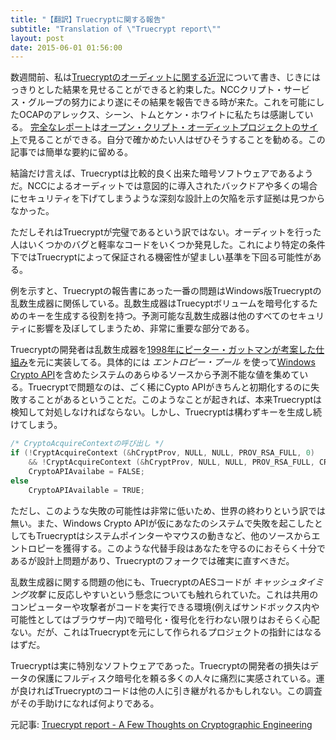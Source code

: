 ```yaml
---
title: "【翻訳】Truecryptに関する報告"
subtitle: "Translation of \"Truecrypt report\""
layout: post
date: 2015-06-01 01:56:00
---
```

数週間前、私は[Truecryptのオーディットに関する近況](//blog.cryptographyengineering.com/2015/02/another-update-on-truecrypt-audit.html)について書き、じきにはっきりとした結果を見せることができると約束した。NCCクリプト・サービス・グループの努力により遂にその結果を報告できる時が来た。これを可能にしたOCAPのアレックス、シーン、トムとケン・ホワイトに私たちは感謝している。
[完全なレポート](//opencryptoaudit.org/reports/TrueCrypt_Phase_II_NCC_OCAP_final.pdf)は[オープン・クリプト・オーディットプロジェクトのサイト](//opencryptoaudit.org/)で見ることができる。自分で確かめたい人はぜひそうすることを勧める。この記事では簡単な要約に留める。

結論だけ言えば、Truecryptは比較的良く出来た暗号ソフトウェアであるようだ。NCCによるオーディットでは意図的に導入されたバックドアや多くの場合にセキュリティを下げてしまうような深刻な設計上の欠陥を示す証拠は見つからなかった。

ただしそれはTruecryptが完璧であるという訳ではない。オーディットを行った人はいくつかのバグと軽率なコードをいくつか発見した。これにより特定の条件下ではTruecryptによって保証される機密性が望ましい基準を下回る可能性がある。

例を示すと、Truecryptの報告書にあった一番の問題はWindows版Truecryptの乱数生成器に関係している。乱数生成器はTruecyptボリュームを暗号化するためのキーを生成する役割を持つ。予測可能な乱数生成器は他のすべてのセキュリティに影響を及ぼしてしまうため、非常に重要な部分である。

Truecryptの開発者は乱数生成器を[1998年にピーター・ガットマンが考案した仕組み](//www.usenix.org/legacy/publications/library/proceedings/sec98/full_papers/gutmann/gutmann.pdf)を元に実装してる。具体的には *エントロピー・プール* を使って[Windows Crypto API](//msdn.microsoft.com/en-us/library/ms867086.aspx)を含めたシステムのあらゆるソースから予測不能な値を集めている。Truecryptで問題なのは、ごく稀にCypto APIがきちんと初期化するのに失敗することがあるということだ。このようなことが起きれば、本来Truecryptは検知して対処しなければならない。しかし、Truecryptは構わずキーを生成し続けてしまう。

```c
/* CryptoAcquireContextの呼び出し */
if (!CryptAcquireContext (&hCryptProv, NULL, NULL, PROV_RSA_FULL, 0)
	&& !CryptAcquireContext (&hCryptProv, NULL, NULL, PROV_RSA_FULL, CRYPT_NEWKEYSET))
	CryptoAPIAvailabe = FALSE;
else
	CryptoAPIAvailable = TRUE;
```

ただし、このような失敗の可能性は非常に低いため、世界の終わりという訳では無い。また、Windows Crypto APIが仮にあなたのシステムで失敗を起こしたとしてもTruecryptはシステムポインターやマウスの動きなど、他のソースからエントロピーを獲得する。このような代替手段はあなたを守るのにおそらく十分であるが設計上問題があり、Truecryptのフォークでは確実に直すべきだ。

乱数生成器に関する問題の他にも、TruecryptのAESコードが *キャッシュタイミング攻撃* に反応しやすいという懸念についても触れられていた。これは共用のコンピューターや攻撃者がコードを実行できる環境(例えばサンドボックス内や可能性としてはブラウザー内)で暗号化・復号化を行わない限りはおそらく心配ない。だが、これはTruecryptを元にして作られるプロジェクトの指針にはなるはずだ。

Truecryptは実に特別なソフトウェアであった。Truecryptの開発者の損失はデータの保護にフルディスク暗号化を頼る多くの人々に痛烈に実感されている。運が良ければTruecryptのコードは他の人に引き継がれるかもしれない。この調査がその手助けになれば何よりである。

元記事: [Truecrypt report - A Few Thoughts on Cryptographic Engineering](//blog.cryptographyengineering.com/2015/04/truecrypt-report.html)
